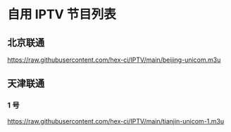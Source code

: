# 自用 IPTV 节目列表

## 北京联通

https://raw.githubusercontent.com/hex-ci/IPTV/main/beijing-unicom.m3u

## 天津联通

### 1 号

https://raw.githubusercontent.com/hex-ci/IPTV/main/tianjin-unicom-1.m3u
